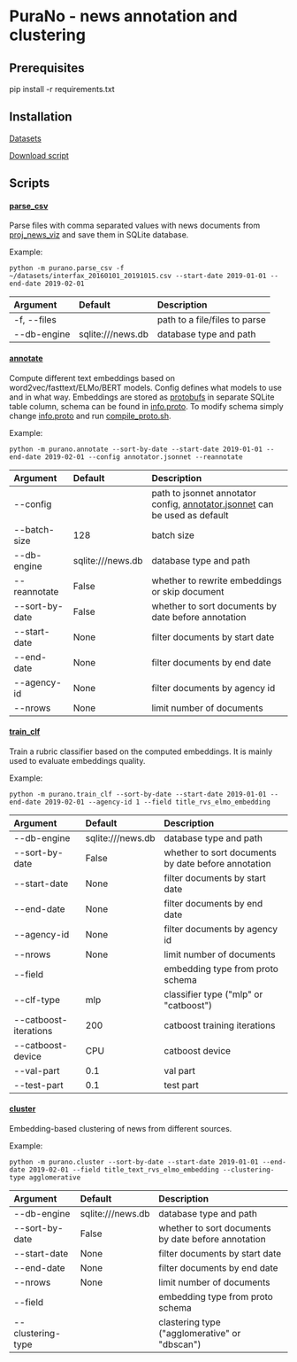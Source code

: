 # PuraNo - news annotation and clustering

## Prerequisites
pip install -r requirements.txt

## Installation
[Datasets](datasets.txt)

[Download script](download.sh)


## Scripts
#### [parse_csv](purano/parse_csv.py)

Parse files with comma separated values with news documents from [proj_news_viz](github.com/ods-ai-ml4sg/proj_news_viz) and save them in SQLite database.

Example:
```
python -m purano.parse_csv -f ~/datasets/interfax_20160101_20191015.csv --start-date 2019-01-01 --end-date 2019-02-01
```

| Argument      | Default           | Description                                                   |
|:--------------|:------------------|:--------------------------------------------------------------|
| -f, --files   |                   | path to a file/files to parse                                 |
| --db-engine   | sqlite:///news.db | database type and path                                        |

#### [annotate](purano/annotate.py)

Compute different text embeddings based on word2vec/fasttext/ELMo/BERT models. Config defines what models to use and in what way. Embeddings are stored as [protobufs](https://developers.google.com/protocol-buffers) in separate SQLite table column, schema can be found in [info.proto](purano/proto/info.proto). To modify schema simply change [info.proto](purano/proto/info.proto) and run [compile_proto.sh](compile_proto.sh).

Example:
```
python -m purano.annotate --sort-by-date --start-date 2019-01-01 --end-date 2019-02-01 --config annotator.jsonnet --reannotate
```

| Argument        | Default           | Description                                                   |
|:----------------|:------------------|:--------------------------------------------------------------|
| --config        |                   | path to jsonnet annotator config, [annotator.jsonnet](annotator.jsonnet) can be used as default |
| --batch-size    | 128               | batch size                                                    |
| --db-engine     | sqlite:///news.db | database type and path                                        |
| --reannotate    | False             | whether to rewrite embeddings or skip document                |
| --sort-by-date  | False             | whether to sort documents by date before annotation           |
| --start-date    | None              | filter documents by start date                                |
| --end-date      | None              | filter documents by end date                                  |
| --agency-id     | None              | filter documents by agency id                                 |
| --nrows         | None              | limit number of documents                                     |

#### [train_clf](purano/train_clf.py)

Train a rubric classifier based on the computed embeddings. It is mainly used to evaluate embeddings quality.

Example:
```
python -m purano.train_clf --sort-by-date --start-date 2019-01-01 --end-date 2019-02-01 --agency-id 1 --field title_rvs_elmo_embedding
```

| Argument        | Default           | Description                                                   |
|:----------------|:------------------|:--------------------------------------------------------------|
| --db-engine     | sqlite:///news.db | database type and path                                        |
| --sort-by-date  | False             | whether to sort documents by date before annotation           |
| --start-date    | None              | filter documents by start date                                |
| --end-date      | None              | filter documents by end date                                  |
| --agency-id     | None              | filter documents by agency id                                 |
| --nrows         | None              | limit number of documents                                     |
| --field         |                   | embedding type from proto schema                              |
| --clf-type      | mlp               | classifier type ("mlp" or "catboost")                         |
| --catboost-iterations | 200         | catboost training iterations                                  |
| --catboost-device     | CPU         | catboost device                                               |
| --val-part      | 0.1               | val part                                                      |
| --test-part     | 0.1               | test part                                                     |


#### [cluster](purano/cluster.py)

Embedding-based clustering of news from different sources.

Example:
```
python -m purano.cluster --sort-by-date --start-date 2019-01-01 --end-date 2019-02-01 --field title_text_rvs_elmo_embedding --clustering-type agglomerative
```

| Argument        | Default           | Description                                                   |
|:----------------|:------------------|:--------------------------------------------------------------|
| --db-engine     | sqlite:///news.db | database type and path                                        |
| --sort-by-date  | False             | whether to sort documents by date before annotation           |
| --start-date    | None              | filter documents by start date                                |
| --end-date      | None              | filter documents by end date                                  |
| --nrows         | None              | limit number of documents                                     |
| --field         |                   | embedding type from proto schema                              |
| --clustering-type      |               | clastering type ("agglomerative" or "dbscan")                         |



